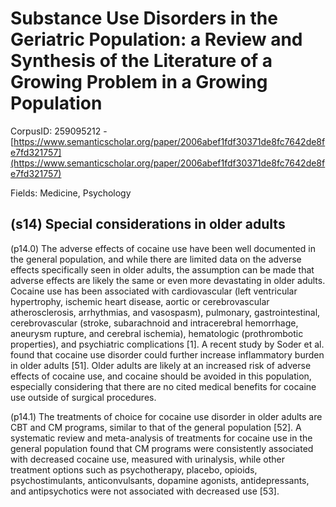 # Substance Use Disorders in the Geriatric Population: a Review and Synthesis of the Literature of a Growing Problem in a Growing Population

CorpusID: 259095212 - [https://www.semanticscholar.org/paper/2006abef1fdf30371de8fc7642de8fe7fd321757](https://www.semanticscholar.org/paper/2006abef1fdf30371de8fc7642de8fe7fd321757)

Fields: Medicine, Psychology

## (s14) Special considerations in older adults
(p14.0) The adverse effects of cocaine use have been well documented in the general population, and while there are limited data on the adverse effects specifically seen in older adults, the assumption can be made that adverse effects are likely the same or even more devastating in older adults. Cocaine use has been associated with cardiovascular (left ventricular hypertrophy, ischemic heart disease, aortic or cerebrovascular atherosclerosis, arrhythmias, and vasospasm), pulmonary, gastrointestinal, cerebrovascular (stroke, subarachnoid and intracerebral hemorrhage, aneurysm rupture, and cerebral ischemia), hematologic (prothrombotic properties), and psychiatric complications [1]. A recent study by Soder et al. found that cocaine use disorder could further increase inflammatory burden in older adults [51]. Older adults are likely at an increased risk of adverse effects of cocaine use, and cocaine should be avoided in this population, especially considering that there are no cited medical benefits for cocaine use outside of surgical procedures.

(p14.1) The treatments of choice for cocaine use disorder in older adults are CBT and CM programs, similar to that of the general population [52]. A systematic review and meta-analysis of treatments for cocaine use in the general population found that CM programs were consistently associated with decreased cocaine use, measured with urinalysis, while other treatment options such as psychotherapy, placebo, opioids, psychostimulants, anticonvulsants, dopamine agonists, antidepressants, and antipsychotics were not associated with decreased use [53].
